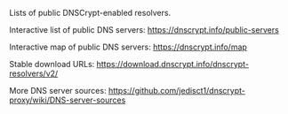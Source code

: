Lists of public DNSCrypt-enabled resolvers.

Interactive list of public DNS servers:
https://dnscrypt.info/public-servers

Interactive map of public DNS servers:
https://dnscrypt.info/map

Stable download URLs:
https://download.dnscrypt.info/dnscrypt-resolvers/v2/

More DNS server sources:
https://github.com/jedisct1/dnscrypt-proxy/wiki/DNS-server-sources
